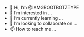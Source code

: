 - 👋 Hi, I’m @IAMGROOTBOTZTYPE
- 👀 I’m interested in ...
- 🌱 I’m currently learning ...
- 💞️ I’m looking to collaborate on ...
- 📫 How to reach me ...

<!---
IAMGROOTBOTZTYPE/IAMGROOTBOTZTYPE is a ✨ special ✨ repository because its `README.md` (this file) appears on your GitHub profile.
You can click the Preview link to take a look at your changes.
--->
